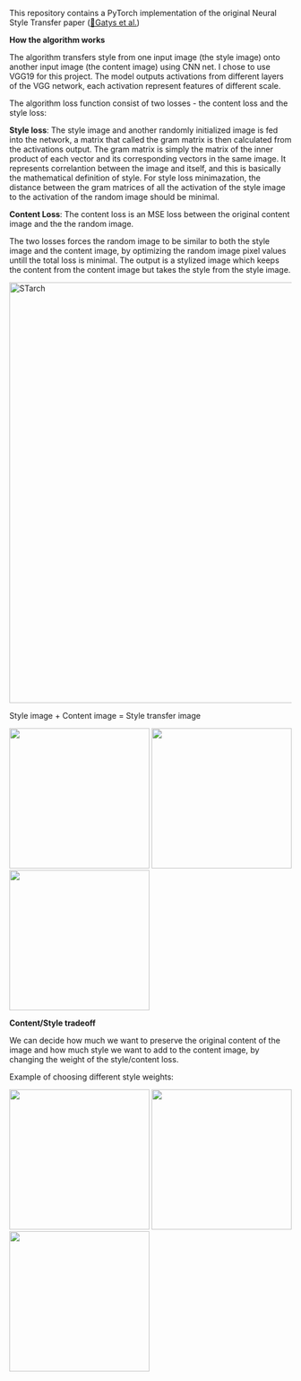 This repository contains a PyTorch implementation of the original Neural Style Transfer paper  ([🔗Gatys et al.](https://www.cv-foundation.org/openaccess/content_cvpr_2016/papers/Gatys_Image_Style_Transfer_CVPR_2016_paper.pdf))

**How the algorithm works**

The algorithm transfers style from one input image (the style image) onto another input image (the content image) using CNN net. I chose to use VGG19 for this project. 
The model outputs activations from different layers of the VGG network, each activation represent features of different scale.

The algorithm loss function consist of two losses - the content loss and the style loss:

**Style loss**: The style image and another randomly initialized image is fed into the network,  a matrix that called the gram matrix is then calculated from the activations output.
The gram matrix is simply the matrix of the inner product of each vector and its corresponding vectors in the same image. It represents correlantion between the image and itself, and this is basically the mathematical definition of style. 
For style loss minimazation, the distance between the gram matrices of all the activation of the style image to the activation of the random image should be minimal.


**Content Loss**: The content loss is an MSE loss between the original content image and the the random image. 

The two losses forces the random image to be similar to both the style image and the content image, by optimizing the random image pixel values untill the total loss is minimal. The output is a stylized image which keeps the content from the content image but takes the style from the style image. 


<img width="750" alt="STarch" src="https://user-images.githubusercontent.com/71300410/121800545-3dfc1700-cc3b-11eb-91c1-01012534fcac.png">


Style image      +       Content image     =       Style transfer image


<img src="https://user-images.githubusercontent.com/71300410/121797285-ff109600-cc27-11eb-91a9-fee190e8b734.png" width="250" height="250" />  <img src="https://user-images.githubusercontent.com/71300410/121797002-f74ff200-cc25-11eb-9e9b-b9975cace2b0.png" width="250" height="250" />
   <img src="https://user-images.githubusercontent.com/71300410/121797095-b99f9900-cc26-11eb-9e8c-2932733fdb35.png" width="250" height="250" />
   
   
   
**Content/Style tradeoff**

We can decide how much we want to preserve the original content of the image and how much style we want to add to the content image, by changing the weight of the style/content loss.

Example of choosing different style weights:

 <img src="https://user-images.githubusercontent.com/71300410/121798862-61ba5f80-cc31-11eb-9156-ceadd8bcc18f.png" width="250" height="250" /> <img src="https://user-images.githubusercontent.com/71300410/121797095-b99f9900-cc26-11eb-9e8c-2932733fdb35.png" width="250" height="250" /> <img src="https://user-images.githubusercontent.com/71300410/121798751-b8736980-cc30-11eb-806d-6405b11325c8.png" width="250" height="250" /> 



